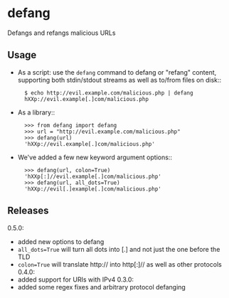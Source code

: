 defang
======

Defangs and refangs malicious URLs

Usage
-----

- As a script: use the `defang` command to defang or "refang"
  content, supporting
  both stdin/stdout streams as well as to/from files on disk::

        $ echo http://evil.example.com/malicious.php | defang
        hXXp://evil.example[.]com/malicious.php

- As a library::

        >>> from defang import defang
        >>> url = "http://evil.example.com/malicious.php"
        >>> defang(url)
        'hXXp://evil.example[.]com/malicious.php'

- We've added a few new keyword argument options::

        >>> defang(url, colon=True)
        'hXXp[:]//evil.example[.]com/malicious.php'
        >>> defang(url, all_dots=True)
        'hXXp://evil[.]example[.]com/malicious.php'

Releases
--------

0.5.0:
  - added new options to defang
  - `all_dots=True` will turn all dots into [.] and not just the one before the TLD
  - `colon=True` will translate http:// into http[:]// as well as other protocols
0.4.0:
  - added support for URIs with IPv4
0.3.0:
  - added some regex fixes and arbitrary protocol defanging
